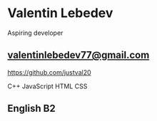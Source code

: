 # Valentin Lebedev

Aspiring developer

## valentinlebedev77@gmail.com
https://github.com/justval20

C++
JavaScript
HTML
CSS

## English B2
